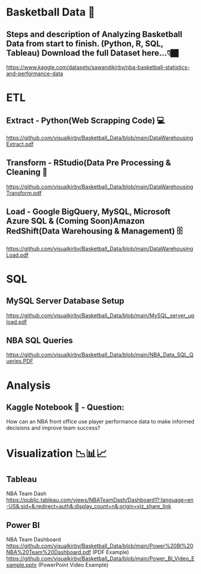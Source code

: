 # Basketball Data 🏀
## Steps and description of Analyzing Basketball Data from start to finish. (Python, R, SQL, Tableau) Download the full Dataset here...👇🏿
https://www.kaggle.com/datasets/sawandikirby/nba-basketball-statistics-and-performance-data

# ETL
## Extract - Python(Web Scrapping Code) 💻
https://github.com/visualkirby/Basketball_Data/blob/main/DataWarehousingExtract.pdf

## Transform - RStudio(Data Pre Processing & Cleaning 🧹
https://github.com/visualkirby/Basketball_Data/blob/main/DataWarehousingTransform.pdf

## Load - Google BigQuery, MySQL, Microsoft Azure SQL & (Coming Soon)Amazon RedShift(Data Warehousing & Management) 🗄
https://github.com/visualkirby/Basketball_Data/blob/main/DataWarehousingLoad.pdf

# SQL
## MySQL Server Database Setup
https://github.com/visualkirby/Basketball_Data/blob/main/MySQL_server_upload.pdf
## NBA SQL Queries
https://github.com/visualkirby/Basketball_Data/blob/main/NBA_Data_SQL_Queries.PDF

# Analysis
## Kaggle Notebook 📓 - Question: 
How can an NBA front office use player performance data to make informed decisions and improve team success?

# Visualization  📉📊📈
## Tableau 
NBA Team Dash
https://public.tableau.com/views/NBATeamDash/Dashboard1?:language=en-US&:sid=&:redirect=auth&:display_count=n&:origin=viz_share_link
## Power BI
NBA Team Dashboard
https://github.com/visualkirby/Basketball_Data/blob/main/Power%20BI%20NBA%20Team%20Dashboard.pdf  (PDF Example)
https://github.com/visualkirby/Basketball_Data/blob/main/Power_BI_Video_Example.pptx  (PowerPoint Video Example)
